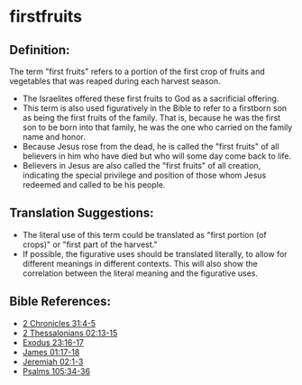 # firstfruits #

## Definition: ##

The term "first fruits" refers to a portion of the first crop of fruits and vegetables that was reaped during each harvest season.

* The Israelites offered these first fruits to God as a sacrificial offering.
* This term is also used figuratively in the Bible to refer to a firstborn son as being the first fruits of the family. That is, because he was the first son to be born into that family, he was the one who carried on the family name and honor.
* Because Jesus rose from the dead, he is called the "first fruits" of all believers in him who have died but who will some day come back to life.
* Believers in Jesus are also called the "first fruits" of all creation, indicating the special privilege and position of those whom Jesus redeemed and called to be his people.

## Translation Suggestions: ##

* The literal use of this term could be translated as "first portion (of crops)" or "first part of the harvest."
* If possible, the figurative uses should be translated literally, to allow for different meanings in different contexts. This will also show the correlation between the literal meaning and the figurative uses.



## Bible References: ##

* [2 Chronicles 31:4-5](en/tn/2ch/help/31/04)
* [2 Thessalonians 02:13-15](en/tn/2th/help/02/13)
* [Exodus 23:16-17](en/tn/exo/help/23/16)
* [James 01:17-18](en/tn/jas/help/01/17)
* [Jeremiah 02:1-3](en/tn/jer/help/02/01)
* [Psalms 105:34-36](en/tn/psa/help/105/34)